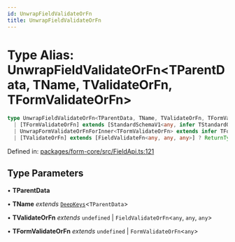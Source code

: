 ```yaml
---
id: UnwrapFieldValidateOrFn
title: UnwrapFieldValidateOrFn
---
```


<!-- DO NOT EDIT: this page is autogenerated from the type comments -->

# Type Alias: UnwrapFieldValidateOrFn\<TParentData, TName, TValidateOrFn, TFormValidateOrFn\>

```ts
type UnwrapFieldValidateOrFn<TParentData, TName, TValidateOrFn, TFormValidateOrFn> = 
  | [TFormValidateOrFn] extends [StandardSchemaV1<any, infer TStandardOut>] ? TName extends keyof TStandardOut ? StandardSchemaV1Issue[] : undefined : undefined
  | UnwrapFormValidateOrFnForInner<TFormValidateOrFn> extends infer TFormValidateVal ? TFormValidateVal extends object ? [DeepValue<TFormValidateVal, TName>] extends [never] ? undefined : StandardSchemaV1Issue[] : TFormValidateVal extends object ? TName extends keyof TFormValidateVal["fields"] ? TFormValidateVal["fields"][TName] : undefined : undefined : never
  | [TValidateOrFn] extends [FieldValidateFn<any, any, any>] ? ReturnType<TValidateOrFn> : [TValidateOrFn] extends [StandardSchemaV1<any, any>] ? StandardSchemaV1Issue[] : undefined;
```

Defined in: [packages/form-core/src/FieldApi.ts:121](https://github.com/TanStack/form/blob/main/packages/form-core/src/FieldApi.ts#L121)

## Type Parameters

• **TParentData**

• **TName** *extends* [`DeepKeys`](deepkeys.md)\<`TParentData`\>

• **TValidateOrFn** *extends* `undefined` \| `FieldValidateOrFn`\<`any`, `any`, `any`\>

• **TFormValidateOrFn** *extends* `undefined` \| `FormValidateOrFn`\<`any`\>
